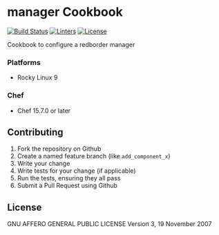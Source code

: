 # manager Cookbook
[![Build Status][build-shield]][build-url]
[![Linters][linters-shield]][linters-url]
[![License][license-shield]][license-url]

<!-- Badges -->
[build-shield]: https://github.com/redBorder/cookbook-rb-manager/actions/workflows/rpm.yml/badge.svg?branch=master
[build-url]: https://github.com/redBorder/cookbook-rb-manager/actions/workflows/rpm.yml?query=branch%3Amaster
[linters-shield]: https://github.com/redBorder/cookbook-rb-manager/actions/workflows/lint.yml/badge.svg?event=push
[linters-url]: https://github.com/redBorder/cookbook-rb-manager/actions/workflows/lint.yml
[license-shield]: https://img.shields.io/badge/license-AGPLv3-blue.svg
[license-url]: https://github.com/cookbook-rb-manager/blob/HEAD/LICENSE

Cookbook to configure a redborder manager

### Platforms

- Rocky Linux 9

### Chef

- Chef 15.7.0 or later

## Contributing

1. Fork the repository on Github
2. Create a named feature branch (like `add_component_x`)
3. Write your change
4. Write tests for your change (if applicable)
5. Run the tests, ensuring they all pass
6. Submit a Pull Request using Github

## License

GNU AFFERO GENERAL PUBLIC LICENSE Version 3, 19 November 2007
